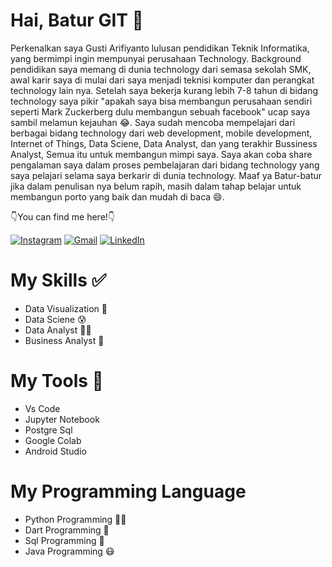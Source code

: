 # Hai, Batur GIT :wave:
Perkenalkan saya Gusti Arifiyanto lulusan pendidikan Teknik Informatika, yang bermimpi ingin mempunyai perusahaan Technology.
Background pendidikan saya memang di dunia technology dari semasa sekolah SMK, awal karir saya di mulai dari saya menjadi teknisi komputer dan perangkat technology lain nya. Setelah saya bekerja kurang lebih 7-8 tahun di bidang technology saya pikir "apakah saya bisa membangun perusahaan sendiri seperti Mark Zuckerberg dulu membangun sebuah facebook" ucap saya sambil melamun kejauhan 😂. Saya sudah mencoba mempelajari dari berbagai bidang technology dari web development, mobile development, Internet of Things, Data Sciene, Data Analyst, dan yang terakhir Bussiness Analyst, Semua itu untuk membangun mimpi saya.
Saya akan coba share pengalaman saya dalam proses pembelajaran dari bidang technology yang saya pelajari selama saya berkarir di dunia technology.
Maaf ya Batur-batur jika dalam penulisan nya belum rapih, masih dalam tahap belajar untuk membangun porto yang baik dan mudah di baca 😄.

👇You can find me here!👇

[![Instagram](https://img.shields.io/badge/Instagram-D14836?style=for-the-badge&logo=instagram&logoColor=white)](https://www.instagram.com/__gustiarifiyanto/)
[![Gmail](https://img.shields.io/badge/Gmail-D14836?style=for-the-badge&logo=gmail&logoColor=white)](mailto:gusti.arifiyanto@gmail.com)
[![LinkedIn](https://img.shields.io/badge/LinkedIn-0077B5?style=for-the-badge&logo=linkedin&logoColor=white)](https://www.linkedin.com/in/gusti-arifiyanto/)

# My Skills ✅
- Data Visualization 🥶
- Data Sciene 😰
- Data Analyst 😮‍💨
- Business Analyst 🤯

# My Tools 🧰
- Vs Code
- Jupyter Notebook
- Postgre Sql
- Google Colab
- Android Studio

# My Programming Language
- Python Programming 😵‍💫
- Dart Programming 🤒
- Sql Programming 🤧
- Java Programming 😷



